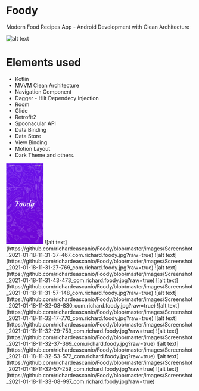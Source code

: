 # Foody

Modern Food Recipes App - Android Development with Clean Architecture

![alt text](https://i.postimg.cc/6pt0GT54/Thumbnail-1.png)

# Elements used
- Kotlin
- MVVM Clean Architecture
- Navigation Component
- Dagger - Hilt Dependecy Injection
- Room
- Glide
- Retrofit2
- Spoonacular API
- Data Binding
- Data Store
- View Binding
- Motion Layout
- Dark Theme
and others.

<img src="https://github.com/richardeascanio/Foody/blob/master/images/Screenshot_2021-01-18-11-31-37-467_com.richard.foody.jpg?raw=true" width="100">
![alt text](https://github.com/richardeascanio/Foody/blob/master/images/Screenshot_2021-01-18-11-31-37-467_com.richard.foody.jpg?raw=true)
![alt text](https://github.com/richardeascanio/Foody/blob/master/images/Screenshot_2021-01-18-11-31-27-769_com.richard.foody.jpg?raw=true)
![alt text](https://github.com/richardeascanio/Foody/blob/master/images/Screenshot_2021-01-18-11-31-43-473_com.richard.foody.jpg?raw=true)
![alt text](https://github.com/richardeascanio/Foody/blob/master/images/Screenshot_2021-01-18-11-31-57-148_com.richard.foody.jpg?raw=true)
![alt text](https://github.com/richardeascanio/Foody/blob/master/images/Screenshot_2021-01-18-11-32-08-830_com.richard.foody.jpg?raw=true)
![alt text](https://github.com/richardeascanio/Foody/blob/master/images/Screenshot_2021-01-18-11-32-17-770_com.richard.foody.jpg?raw=true)
![alt text](https://github.com/richardeascanio/Foody/blob/master/images/Screenshot_2021-01-18-11-32-29-759_com.richard.foody.jpg?raw=true)
![alt text](https://github.com/richardeascanio/Foody/blob/master/images/Screenshot_2021-01-18-11-32-37-369_com.richard.foody.jpg?raw=true)
![alt text](https://github.com/richardeascanio/Foody/blob/master/images/Screenshot_2021-01-18-11-32-53-572_com.richard.foody.jpg?raw=true)
![alt text](https://github.com/richardeascanio/Foody/blob/master/images/Screenshot_2021-01-18-11-32-57-259_com.richard.foody.jpg?raw=true)
![alt text](https://github.com/richardeascanio/Foody/blob/master/images/Screenshot_2021-01-18-11-33-08-997_com.richard.foody.jpg?raw=true)
